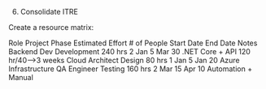 6. Consolidate ITRE

Create a resource matrix:

Role	Project Phase	Estimated Effort	# of People	Start Date	End Date	Notes
Backend Dev	Development	240 hrs	2	Jan 5	Mar 30	.NET Core + API 120 hr/40-->3 weeks
Cloud Architect	Design	80 hrs	1	Jan 5	Jan 20	Azure Infrastructure
QA Engineer	Testing	160 hrs	2	Mar 15	Apr 10	Automation + Manual
